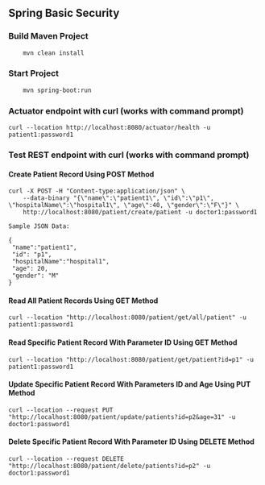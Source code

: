 ## Spring Basic Security

### Build Maven Project

```bash
    mvn clean install
```
### Start Project

```bash
    mvn spring-boot:run
```

### Actuator endpoint with curl (works with command prompt)

    curl --location http://localhost:8080/actuator/health -u patient1:password1

### Test REST endpoint with curl (works with command prompt)
    
#### Create Patient Record Using POST Method

    curl -X POST -H "Content-type:application/json" \ 
        --data-binary "{\"name\":\"patient1\", \"id\":\"p1\", \"hospitalName\":\"hospital1\", \"age\":40, \"gender\":\"F\"}" \ 
        http://localhost:8080/patient/create/patient -u doctor1:password1
    
    Sample JSON Data:

    {
     "name":"patient1",
     "id": "p1",
     "hospitalName":"hospital1",
     "age": 20,
     "gender": "M"
    }

#### Read All Patient Records Using GET Method

    curl --location "http://localhost:8080/patient/get/all/patient" -u patient1:password1

#### Read Specific Patient Record With Parameter ID Using GET Method

    curl --location "http://localhost:8080/patient/get/patient?id=p1" -u patient1:password1

#### Update Specific Patient Record With Parameters ID and Age Using PUT Method

    curl --location --request PUT "http://localhost:8080/patient/update/patients?id=p2&age=31" -u doctor1:password1

#### Delete Specific Patient Record With Parameter ID Using DELETE Method

    curl --location --request DELETE "http://localhost:8080/patient/delete/patients?id=p2" -u doctor1:password1